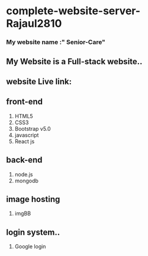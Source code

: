 # complete-website-server-Rajaul2810
### My website name :" Senior-Care"

## My Website is a Full-stack website..

## website Live link: 

## front-end 
1. HTML5
2. CSS3
3. Bootstrap v5.0
4. javascript
5. React js

## back-end
1. node.js
2. mongodb

## image hosting 
1. imgBB

## login system..
1. Google login


